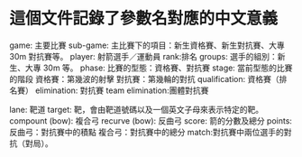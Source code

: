 # 這個文件記錄了參數名對應的中文意義

game: 主要比賽
sub-game: 主比賽下的項目：新生資格賽、新生對抗賽、大專 30m 對抗賽等。
player: 射箭選手／運動員
rank:排名
groups: 選手的組別：新生、大專 30m 等。
phase: 比賽的型態：資格賽、對抗賽
stage:
當前型態的比賽的階段
資格賽：第幾波的射擊
對抗賽：第幾輪的對抗
qualification: 資格賽（排名賽）
elimination: 對抗賽
team elimination:團體對抗賽

lane: 靶道
target: 靶，會由靶道號碼以及一個英文子母來表示特定的靶。
compount (bow): 複合弓
recurve (bow): 反曲弓
score: 箭的分數及總分
points:
反曲弓：對抗賽中的積點
複合弓：對抗賽中的總分
match:對抗賽中兩位選手的對抗（對局）。
